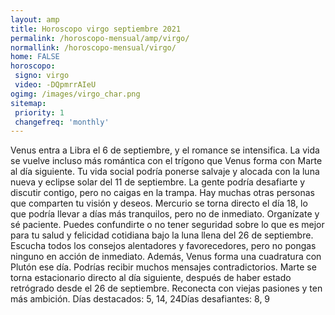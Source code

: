 ```yaml
---
layout: amp
title: Horoscopo virgo septiembre 2021 
permalink: /horoscopo-mensual/amp/virgo/
normallink: /horoscopo-mensual/virgo/
home: FALSE
horoscopo:
 signo: virgo
 video: -DQpmrrAIeU
ogimg: /images/virgo_char.png
sitemap:
 priority: 1
 changefreq: 'monthly'
---
```



Venus entra a Libra el 6 de septiembre, y el romance se intensifica. La vida se vuelve incluso más romántica con el trígono que Venus forma con Marte al día siguiente. Tu vida social podría ponerse salvaje y alocada con la luna nueva y eclipse solar del 11 de septiembre. La gente podría desafiarte y discutir contigo, pero no caigas en la trampa. Hay muchas otras personas que comparten tu visión y deseos. Mercurio se torna directo el día 18, lo que podría llevar a días más tranquilos, pero no de inmediato. Organízate y sé paciente. Puedes confundirte o no tener seguridad sobre lo que es mejor para tu salud y felicidad cotidiana bajo la luna llena del 26 de septiembre. Escucha todos los consejos alentadores y favorecedores, pero no pongas ninguno en acción de inmediato. Además, Venus forma una cuadratura con Plutón ese día. Podrías recibir muchos mensajes contradictorios. Marte se torna estacionario directo al día siguiente, después de haber estado retrógrado desde el 26 de septiembre. Reconecta con viejas pasiones y ten más ambición. Días destacados: 5, 14, 24Días desafiantes: 8, 9</div>
